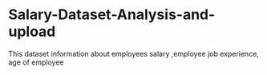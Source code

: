 # Salary-Dataset-Analysis-and-upload
This dataset information about employees salary ,employee job experience, age of employee
